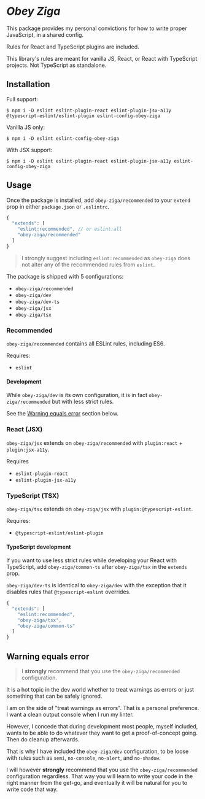 # _Obey Ziga_

This package provides my personal convictions for how to write proper JavaScript, in a shared config.

Rules for React and TypeScript plugins are included.

This library's rules are meant for vanilla JS, React, or React with TypeScript projects. Not TypeScript as standalone.

## Installation

Full support:

```
$ npm i -D eslint eslint-plugin-react eslint-plugin-jsx-a11y @typescript-eslint/eslint-plugin eslint-config-obey-ziga
```

Vanilla JS only:

```
$ npm i -D eslint eslint-config-obey-ziga
```

With JSX support:

```
$ npm i -D eslint eslint-plugin-react eslint-plugin-jsx-a11y eslint-config-obey-ziga
```

## Usage

Once the package is installed, add `obey-ziga/recommended` to your `extend` prop in either `package.json` or `.eslintrc`.

```js
{
  "extends": [
    "eslint:recommended", // or eslint:all
    "obey-ziga/recommended"
  ]
}
```

> I strongly suggest including `eslint:recommended` as `obey-ziga` does not alter any of the recommended rules from `eslint`.

The package is shipped with 5 configurations:

- `obey-ziga/recommended`
- `obey-ziga/dev`
- `obey-ziga/dev-ts`
- `obey-ziga/jsx`
- `obey-ziga/tsx`

### Recommended

`obey-ziga/recommended` contains all ESLint rules, including ES6.

Requires:

- `eslint`

#### Development

While `obey-ziga/dev` is its own configuration, it is in fact `obey-ziga/recommended` but with less strict rules.

See the [Warning equals error](#warning-equals-error) section below.

### React (JSX)

`obey-ziga/jsx` extends on `obey-ziga/recommended` with `plugin:react` + `plugin:jsx-a11y`.

Requires

- `eslint-plugin-react`
- `eslint-plugin-jsx-a11y`

### TypeScript (TSX)

`obey-ziga/tsx` extends on `obey-ziga/jsx` with `plugin:@typescript-eslint`.

Requires:

- `@typescript-eslint/eslint-plugin`

#### TypeScript development

If you want to use less strict rules while developing your React with TypeScript, add `obey-ziga/common-ts` after `obey-ziga/tsx` in the `extends` prop.

`obey-ziga/dev-ts` is identical to `obey-ziga/dev` with the exception that it disables rules that `@typescript-eslint` overrides.

```js
{
  "extends": [
    "eslint:recommended",
    "obey-ziga/tsx",
    "obey-ziga/common-ts"
  ]
}
```

## Warning equals error

> I **strongly** recommend that you use the `obey-ziga/recommended` configuration.

It is a hot topic in the dev world whether to treat warnings as errors or just something that can be safely ignored.

I am on the side of "treat warnings as errors". That is a personal preference. I want a clean output console when I run my linter.

However, I concede that during development most people, myself included, wants to be able to do whatever they want to get a proof-of-concept going. Then do cleanup afterwards.

That is why I have included the `obey-ziga/dev` configuration, to be loose with rules such as `semi`, `no-console`, `no-alert`, and `no-shadow`.

I will however **strongly** recommend that you use the `obey-ziga/recommended` configuration regardless.
That way you will learn to write your code in the right manner from the get-go, and eventually it will be natural for you to write code that way.
